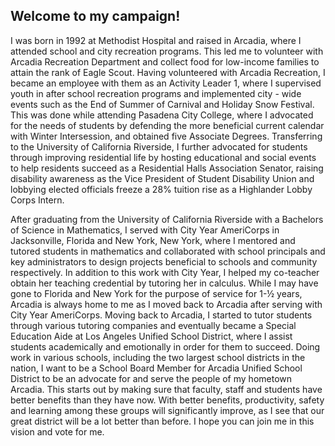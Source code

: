 ## Welcome to my campaign!

I was born in 1992 at Methodist Hospital and raised in Arcadia, where I attended school and city recreation programs. This led me to volunteer with Arcadia Recreation Department and collect food for low-income families to attain the rank of Eagle Scout. Having volunteered with Arcadia Recreation, I became an employee with them as an Activity Leader 1, where I supervised youth in after school recreation programs and implemented city - wide events such as the End of Summer of Carnival and Holiday Snow Festival. This was done while attending Pasadena City College, where I advocated for the needs of students by defending the more beneficial current calendar with Winter Intersession, and obtained five Associate Degrees. Transferring to the University of California Riverside, I further advocated for students through improving residential life by hosting educational and social events to help residents succeed as a Residential Halls Association Senator, raising disability awareness as the Vice President of Student Disability Union and lobbying elected officials freeze a 28% tuition rise as a Highlander Lobby Corps Intern. 

After graduating from the University of California Riverside with a Bachelors of Science in Mathematics, I served with City Year AmeriCorps in Jacksonville, Florida and New York, New York, where I mentored and tutored students in mathematics and collaborated with school principals and key administrators to design projects beneficial to schools and community respectively. In addition to this work with City Year, I helped my co-teacher obtain her teaching credential by tutoring her in calculus. While I may have gone to Florida and New York for the purpose of service for 1-½ years, Arcadia is always home to me as I moved back to Arcadia after serving with City Year AmeriCorps. Moving back to Arcadia, I started to tutor students through various tutoring companies and eventually became a Special Education Aide at Los Angeles Unified School District, where I assist students academically and emotionally in order for them to succeed. Doing work in various schools, including the two largest school districts in the nation, I want to be a School Board Member for Arcadia Unified School District to be an advocate for and serve the people of my hometown Arcadia. This starts out by making sure that faculty, staff and students have better benefits than they have now. With better benefits, productivity, safety and learning among these groups will significantly improve, as I see that our great district will be a lot better than before. I hope you can join me in this vision and vote for me.



<!-- ### Markdown

Markdown is a lightweight and easy-to-use syntax for styling your writing. It includes conventions for

```markdown
Syntax highlighted code block

# Header 1
## Header 2
### Header 3

- Bulleted
- List

1. Numbered
2. List

**Bold** and _Italic_ and `Code` text

[Link](url) and ![Image](src)
``` -->

<!-- For more details see [GitHub Flavored Markdown](https://guides.github.com/features/mastering-markdown/).

### Jekyll Themes

Your Pages site will use the layout and styles from the Jekyll theme you have selected in your [repository settings](https://github.com/amitvakula/roshan4ausd/settings). The name of this theme is saved in the Jekyll `_config.yml` configuration file.

### Support or Contact

Having trouble with Pages? Check out our [documentation](https://help.github.com/categories/github-pages-basics/) or [contact support](https://github.com/contact) and we’ll help you sort it out.
 -->